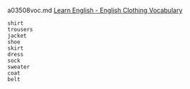 a03508voc.md 
[Learn English - English Clothing Vocabulary](https://www.youtube.com/watch?v=buyp2APZr4g)  


```
shirt
trousers
jacket
shoe
skirt
dress
sock
sweater
coat
belt
```
